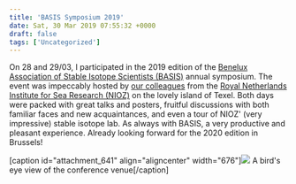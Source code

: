 ```yaml
---
title: 'BASIS Symposium 2019'
date: Sat, 30 Mar 2019 07:55:32 +0000
draft: false
tags: ['Uncategorized']
---
```


On 28 and 29/03, I participated in the 2019 edition of the [Benelux Association of Stable Isotope Scientists (BASIS)](https://www.basis-online.eu/en/) annual symposium. The event was impeccably hosted by [our colleagues](https://www.nioz.nl/en/about/organisation/staff/marcel-van-der-meer) from the [Royal Netherlands Institute for Sea Research (NIOZ)](https://www.nioz.nl/en) on the lovely island of Texel. Both days were packed with great talks and posters, fruitful discussions with both familiar faces and new acquaintances, and even a tour of NIOZ' (very impressive) stable isotope lab. As always with BASIS, a very productive and pleasant experience. Already looking forward for the 2020 edition in Brussels!

\[caption id="attachment\_641" align="aligncenter" width="676"\][![](https://loicnmichel.files.wordpress.com/2019/04/basis2019.jpg?w=676)](https://loicnmichel.files.wordpress.com/2019/04/basis2019.jpg) A bird's eye view of the conference venue\[/caption\]